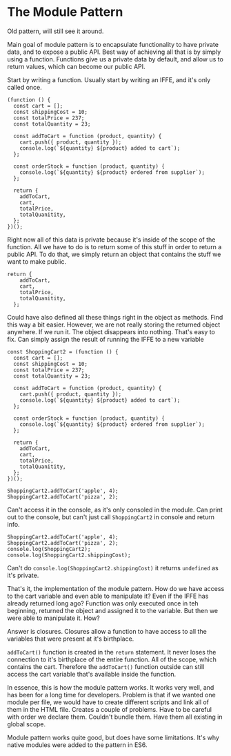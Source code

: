 # The Module Pattern

Old pattern, will still see it around.

Main goal of module pattern is to encapsulate functionality to have private data, and to expose a public API. Best way of achieving all that is by simply using a function. Functions give us a private data by default, and allow us to return values, which can become our public API.

Start by writing a function. Usually start by writing an IFFE, and it's only called once.

```
(function () {
  const cart = [];
  const shippingCost = 10;
  const totalPrice = 237;
  const totalQuantity = 23;

  const addToCart = function (product, quantity) {
    cart.push({ product, quantity });
    console.log(`${quantity} ${product} added to cart`);
  };

  const orderStock = function (product, quantity) {
    console.log(`${quantity} ${product} ordered from supplier`);
  };

  return {
    addToCart,
    cart,
    totalPrice,
    totalQuanitity,
  };
})();

```

Right now all of this data is private because it's inside of the scope of the function.
All we have to do is to return some of this stuff in order to return a public API. To do that, we simply return an object that contains the stuff we want to make public.

```
return {
    addToCart,
    cart,
    totalPrice,
    totalQuanitity,
  };
```

Could have also defined all these things right in the object as methods. Find this way a bit easier. However, we are not really storing the returned object anywhere. If we run it. The object disappears into nothing. That's easy to fix. Can simply assign the result of running the IFFE to a new variable

```
const ShoppingCart2 = (function () {
  const cart = [];
  const shippingCost = 10;
  const totalPrice = 237;
  const totalQuantity = 23;

  const addToCart = function (product, quantity) {
    cart.push({ product, quantity });
    console.log(`${quantity} ${product} added to cart`);
  };

  const orderStock = function (product, quantity) {
    console.log(`${quantity} ${product} ordered from supplier`);
  };

  return {
    addToCart,
    cart,
    totalPrice,
    totalQuanitity,
  };
})();

ShoppingCart2.addToCart('apple', 4);
ShoppingCart2.addToCart('pizza', 2);
```

Can't access it in the console, as it's only consoled in the module. Can print out to the console, but can't just call `ShoppingCart2` in console and return info.

```
ShoppingCart2.addToCart('apple', 4);
ShoppingCart2.addToCart('pizza', 2);
console.log(ShoppingCart2);
console.log(ShoppingCart2.shippingCost);
```

Can't do `console.log(ShoppingCart2.shippingCost)` it returns `undefined` as it's private.

That's it, the implementation of the module pattern. How do we have access to the cart variable and even able to manipulate it? Even if the IFFE has already returned long ago? Function was only executed once in teh beginning, returned the object and assigned it to the variable. But then we were able to manipulate it. How?

Answer is closures. Closures allow a function to have access to all the variables that were present at it's birthplace.

`addToCart()` function is created in the `return` statement. It never loses the connection to it's birthplace of the entire function. All of the scope, which contains the cart. Therefore the `addToCart()` function outside can still access the cart variable that's available inside the function.

In essence, this is how the module pattern works. It works very well, and has been for a long time for developers. Problem is that if we wanted one module per file, we would have to create different scripts and link all of them in the HTML file. Creates a couple of problems. Have to be careful with order we declare them. Couldn't bundle them. Have them all existing in global scope.

Module pattern works quite good, but does have some limitations. It's why native modules were added to the pattern in ES6.
